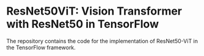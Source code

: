# ResNet50ViT: Vision Transformer with ResNet50 in TensorFlow
The repository contains the code for the implementation of ResNet50-ViT in the TensorFlow framework.
